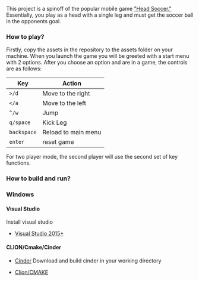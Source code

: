 This project is a spinoff of the popular mobile game ["Head Soccer."](https://apps.apple.com/us/app/head-soccer/id487119327)
Essentially, you play as a head with a single leg and must get the soccer ball in the opponents goal.

### How to play?
Firstly, copy the assets in the repository to the assets folder on your machine. When you launch the game you will be greeted with a start menu with 2 options. After you choose an option and are in a game, the controls are as follows:

| Key       | Action                                                      |
|---------- |-------------------------------------------------------------|
| `>/d`     | Move to the right                                         |
| `</a`     | Move to the left                                          |
| `^/w`     | Jump                                                      |
| `q/space` | Kick Leg                                                  |
| `backspace`| Reload to main menu                                       |
| `enter`   | reset game                                                |

For two player mode, the second player will use the second set of key functions.


### How to build and run?
### Windows

#### Visual Studio
Install visual studio
- [Visual Studio 2015+](https://visualstudio.microsoft.com/)

#### CLION/Cmake/Cinder
- [Cinder](https://libcinder.org/download)
Download and build cinder in your working directory

- [Clion/CMAKE](https://libcinder.org/download)

